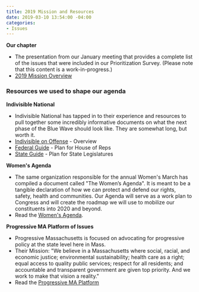 ```yaml
---
title: 2019 Mission and Resources
date: 2019-03-10 13:54:00 -04:00
categories:
- Issues
---
```


**Our chapter**
* The presentation from our January meeting that provides a complete list of the issues that were included in our Prioritization Survey. (Please note that this content is a work-in-progress.)
* [2019 Mission Overview](http://indivisibleandoverma.com/issues/mission-overview.html)

### Resources we used to shape our agenda

**Indivisible National**
* Indivisible National has tapped in to their experience and resources to pull together some incredibly informative documents on what the next phase of the Blue Wave should look like. They are somewhat long, but worth it.
* [Indivisible on Offense](https://indivisible.org/blog/introducing-indivisible-offense) - Overview
* [Federal Guide](https://indivisible.org/campaign/indivisible-whats-next?akid=.82.XPFQeS&rd=1&t=12) - Plan for House of Reps
* [State Guide](https://indivisible.org/campaign/indivisible-whats-next?akid=.82.XPFQeS&rd=1&t=13) - Plan for State Legislatures

**Women's Agenda**
* The same organization responsible for the annual Women's March has compiled a document called "The Women’s Agenda". It is meant to be a tangible declaration of how we can protect and defend our rights, safety, health and communities. Our Agenda will serve as a work plan to Congress and will create the roadmap we will use to mobilize our constituents into 2020 and beyond.
* Read the [Women's Agenda](https://bit.ly/2XltTxB).

**Progressive MA Platform of Issues**
* Progressive Massachusetts is focused on advocating for progressive policy at the state level here in Mass.
* Their Mission: "We believe in a Massachusetts where social, racial, and economic justice; environmental sustainability; health care as a right; equal access to quality public services; respect for all residents; and accountable and transparent government are given top priority. And we work to make that vision a reality."
* Read the [Progressive MA Platform](https://www.progressivemass.com/progressiveplatform)